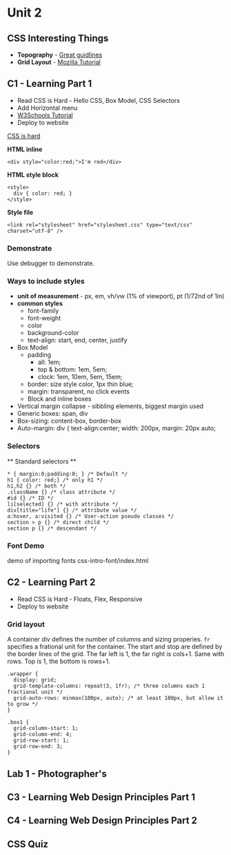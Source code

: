 # Unit 2

## CSS Interesting Things

- **Topography** - [Great guidlines](https://www.internetingishard.com/html-and-css/web-typography/)
- **Grid Layout** - [Mozilla Tutorial](https://developer.mozilla.org/en-US/docs/Web/CSS/CSS_Grid_Layout/Basic_Concepts_of_Grid_Layout)

## C1 - Learning Part 1

- Read CSS is Hard - Hello CSS, Box Model, CSS Selectors
- Add Horizontal menu
- [W3Schools Tutorial](https://www.w3schools.com/css/css_navbar.asp)
- Deploy to website

[CSS is hard](https://www.internetingishard.com/html-and-css/hello-css/)

**HTML inline**

```
<div style="color:red;">I'm red</div>
```

**HTML style block**

```
<style>
  div { color: red; }
</style>
```

**Style file**

```
<link rel="stylesheet" href="stylesheet.css" type="text/css" charset="utf-8" />
```

### Demonstrate

Use debugger to demonstrate.

### Ways to include styles

- **unit of measurement** - px, em, vh/vw (1% of viewport), pt (1/72nd of 1in)
- **common styles**
  - font-family
  - font-weight
  - color
  - background-color
  - text-align: start, end, center, justify
- Box Model
  - padding
    - all: 1em;
    - top & bottom: 1em, 5em;
    - clock: 1em, 10em, 5em, 15em;
  - border: size style color, 1px thin blue;
  - margin: transparent, no click events
  - Block and inline boxes
- Vertical margin collapse - sibbling elements, biggest margin used
- Generic boxes: span, div
- Box-sizing: content-box, border-box
- Auto-margin: div { text-align:center; width: 200px, margin: 20px auto;

### Selectors

** Standard selectors **

```
* { margin:0;padding:0; } /* Default */
h1 { color: red;} /* only h1 */
h1,h2 {} /* both */
.className {} /* class attribute */
#id {} /* ID */
li[selected] {} /* with attribute */
div[title="life"] {} /* attribute value */
a:hover, a:visited {} /* User-action pseudo classes */
section > p {} /* direct child */
section p {} /* descendant */
```

### Font Demo

demo of importing fonts css-intro-font/index.html

## C2 - Learning Part 2

- Read CSS is Hard - Floats, Flex, Responsive
- Deploy to website

### Grid layout

A container div defines the number of columns and sizing properies. `fr` specifies a frational unit for the container. The start and stop are defined by the border lines of the grid. The far left is 1, the far right is cols+1. Same with rows. Top is 1, the bottom is rows+1.

```
.wrapper {
  display: grid;
  grid-template-columns: repeat(3, 1fr); /* three columns each 1 fractional unit */
  grid-auto-rows: minmax(100px, auto); /* at least 100px, but allow it to grow */
}

.box1 {
  grid-column-start: 1;
  grid-column-end: 4;
  grid-row-start: 1;
  grid-row-end: 3;
}
```

## Lab 1 - Photographer's

## C3 - Learning Web Design Principles Part 1

## C4 - Learning Web Design Principles Part 2

## CSS Quiz
